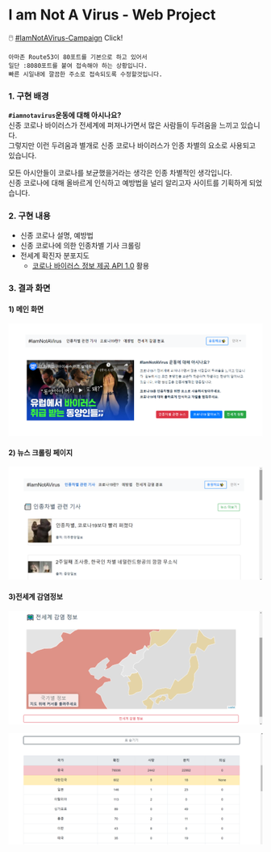 # I am Not A Virus - Web Project

🖱️ [#IamNotAVirus-Campaign](http://www.iamnotavirus-campaign.com:8080) Click!

    아마존 Route53이 80포트를 기본으로 하고 있어서
    일단 :8080포트를 붙여 접속해야 하는 상황입니다.
    빠른 시일내에 깔끔한 주소로 접속되도록 수정할것입니다.

### 1. 구현 배경

**`#iamnotavirus`운동에 대해 아시나요?**  
신종 코로나 바이러스가 전세계에 퍼져나가면서 많은 사람들이 두려움을 느끼고 있습니다.  
그렇지만 이런 두려움과 별개로 신종 코로나 바이러스가 인종 차별의 요소로 사용되고 있습니다.  

모든 아시안들이 코로나를 보균했을거라는 생각은 인종 차별적인 생각입니다.  
신종 코로나에 대해 올바르게 인식하고 예방법을 널리 알리고자 사이트를 기획하게 되었습니다.  

### 2. 구현 내용

* 신종 코로나 설명, 예방법
* 신종 코로나에 의한 인종차별 기사 크롤링
* 전세계 확진자 분포지도
    * [코로나 바이러스 정보 제공 API 1.0](http://happycastle.club/) 활용
    
### 3. 결과 화면

#### 1) 메인 화면

![main screenshot](./screenshoot/main_screenshot.png)

#### 2) 뉴스 크롤링 페이지

![news screenshot](./screenshoot/news_screenshot.png)

#### 3)전세계 감염정보

![infectionmap screenshot](./screenshoot/infectionmap_screenshot.png)

![infectiontable screenshot](./screenshoot/infectiontable_screenshot.png)

